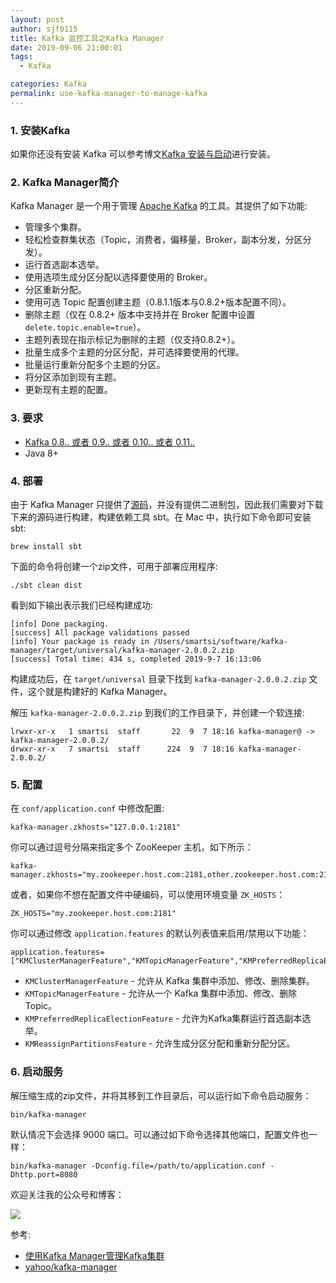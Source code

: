 ```yaml
---
layout: post
author: sjf0115
title: Kafka 监控工具之Kafka Manager
date: 2019-09-06 21:00:01
tags:
  - Kafka

categories: Kafka
permalink: use-kafka-manager-to-manage-kafka
---
```


### 1. 安装Kafka

如果你还没有安装 Kafka 可以参考博文[Kafka 安装与启动](http://smartsi.club/kafka-setup-and-run.html)进行安装。

### 2. Kafka Manager简介

Kafka Manager 是一个用于管理 [Apache Kafka](http://kafka.apache.org/) 的工具。其提供了如下功能:
- 管理多个集群。
- 轻松检查群集状态（Topic，消费者，偏移量，Broker，副本分发，分区分发）。
- 运行首选副本选举。
- 使用选项生成分区分配以选择要使用的 Broker。
- 分区重新分配。
- 使用可选 Topic 配置创建主题（0.8.1.1版本与0.8.2+版本配置不同）。
- 删除主题（仅在 0.8.2+ 版本中支持并在 Broker 配​​置中设置 `delete.topic.enable=true`）。
- 主题列表现在指示标记为删除的主题（仅支持0.8.2+）。
- 批量生成多个主题的分区分配，并可选择要使用的代理。
- 批量运行重新分配多个主题的分区。
- 将分区添加到现有主题。
- 更新现有主题的配置。

### 3. 要求

- [Kafka 0.8.. 或者 0.9.. 或者 0.10.. 或者 0.11..](http://kafka.apache.org/downloads.html)
- Java 8+

### 4. 部署

由于 Kafka Manager 只提供了[源码](https://github.com/yahoo/kafka-manager)，并没有提供二进制包，因此我们需要对下载下来的源码进行构建，构建依赖工具 sbt。在 Mac 中，执行如下命令即可安装 sbt:
```
brew install sbt
```
下面的命令将创建一个zip文件，可用于部署应用程序:
```
./sbt clean dist
```
看到如下输出表示我们已经构建成功:
```
[info] Done packaging.
[success] All package validations passed
[info] Your package is ready in /Users/smartsi/software/kafka-manager/target/universal/kafka-manager-2.0.0.2.zip
[success] Total time: 434 s, completed 2019-9-7 16:13:06
```
构建成功后，在 `target/universal` 目录下找到 `kafka-manager-2.0.0.2.zip` 文件，这个就是构建好的 Kafka Manager。

解压 `kafka-manager-2.0.0.2.zip` 到我们的工作目录下，并创建一个软连接:
```
lrwxr-xr-x   1 smartsi  staff       22  9  7 18:16 kafka-manager@ -> kafka-manager-2.0.0.2/
drwxr-xr-x   7 smartsi  staff      224  9  7 18:16 kafka-manager-2.0.0.2/
```

### 5. 配置

在 `conf/application.conf` 中修改配置:
```
kafka-manager.zkhosts="127.0.0.1:2181"
```
你可以通过逗号分隔来指定多个 ZooKeeper 主机，如下所示：
```
kafka-manager.zkhosts="my.zookeeper.host.com:2181,other.zookeeper.host.com:2181"
```
或者，如果你不想在配置文件中硬编码，可以使用环境变量 `ZK_HOSTS`：
```
ZK_HOSTS="my.zookeeper.host.com:2181"
```
你可以通过修改 `application.features` 的默认列表值来启用/禁用以下功能：
```
application.features=["KMClusterManagerFeature","KMTopicManagerFeature","KMPreferredReplicaElectionFeature","KMReassignPartitionsFeature"]
```
- `KMClusterManagerFeature` - 允许从 Kafka 集群中添加、修改、删除集群。
- `KMTopicManagerFeature` - 允许从一个 Kafka 集群中添加、修改、删除 Topic。
- `KMPreferredReplicaElectionFeature` - 允许为Kafka集群运行首选副本选举。
- `KMReassignPartitionsFeature` - 允许生成分区分配和重新分配分区。

### 6. 启动服务

解压缩生成的zip文件，并将其移到工作目录后，可以运行如下命令启动服务：
```
bin/kafka-manager
```
默认情况下会选择 9000 端口。可以通过如下命令选择其他端口，配置文件也一样：
```
bin/kafka-manager -Dconfig.file=/path/to/application.conf -Dhttp.port=8080
```

欢迎关注我的公众号和博客：

![](https://github.com/sjf0115/PubLearnNotes/blob/master/image/Other/smartsi.jpg?raw=true)

参考:
- [使用Kafka Manager管理Kafka集群](http://www.itmuch.com/work/kafka-manager/)
- [yahoo/kafka-manager](https://github.com/yahoo/kafka-manager)
